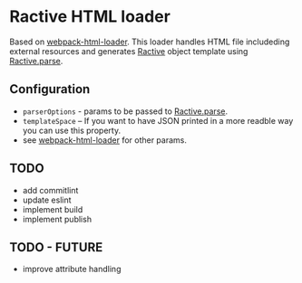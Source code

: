 # Ractive HTML loader

Based on [webpack-html-loader](https://github.com/webpack-contrib/html-loader).
This loader handles HTML file includeding external resources and generates [Ractive](https://github.com/ractivejs/ractive) object template using [Ractive.parse](https://ractive.js.org/api/#ractiveparse).

## Configuration

- `parserOptions` - params to be passed to [Ractive.parse](https://ractive.js.org/api/#ractiveparse).
- `templateSpace` – If you want to have JSON printed in a more readble way you can use this property.
- see [webpack-html-loader](https://github.com/webpack-contrib/html-loader) for other params.

## TODO

- add commitlint
- update eslint
- implement build
- implement publish

## TODO - FUTURE

- improve attribute handling

